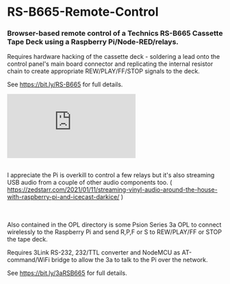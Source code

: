# RS-B665-Remote-Control

### Browser-based remote control of a Technics RS-B665 Cassette Tape Deck using a Raspberry Pi/Node-RED/relays.

Requires hardware hacking of the cassette deck - soldering a lead onto the control panel's main board connector and replicating the internal resistor chain to create appropriate REW/PLAY/FF/STOP signals to the deck.

See https://bit.ly/RS-B665 for full details.

![Technics RS-B665 remiote control montage](https://audiokarma.org/forums/index.php?media/screenshot-from-2021-01-28-14-15-18-collage.24609/full&lightbox=1&last_edit_date=1612186000)
<br/><br/>  

I appreciate the Pi is overkill to control a few relays but it's also streaming USB audio from a couple of other audio components too.
( https://zedstarr.com/2021/01/11/streaming-vinyl-audio-around-the-house-with-raspberry-pi-and-icecast-darkice/ )  
<br/><br/>  

Also contained in the OPL directory is some Psion Series 3a OPL to connect wirelessly to the Raspberry Pi and send R,P,F or S to REW/PLAY/FF or STOP the tape deck.

Requires 3Link RS-232, 232/TTL converter and NodeMCU as AT-command/WiFi bridge to allow the 3a to talk to the Pi over the network.

See https://bit.ly/3aRSB665 for full details.
